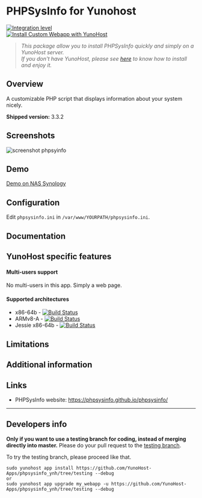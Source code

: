 # PHPSysInfo for Yunohost

[![Integration level](https://dash.yunohost.org/appci/app/phpsysinfo_ynh.svg)](https://dash.yunohost.org/appci/app/phpsysinfo_ynh)  
[![Install Custom Webapp with YunoHost](https://install-app.yunohost.org/install-with-yunohost.png)](https://install-app.yunohost.org/?app=phpsysinfo_ynh)

> *This package allow you to install PHPSysInfo quickly and simply on a YunoHost server.  
If you don't have YunoHost, please see [here](https://yunohost.org/#/install) to know how to install and enjoy it.*

## Overview

A customizable PHP script that displays information about your system nicely.

**Shipped version:** 3.3.2

## Screenshots
![screenshot phpsyinfo](https://a.fsdn.com/con/app/proj/phpsysinfo/screenshots/294411.jpg/max/max/1 "phpsysinfo screenshot")

## Demo
[Demo on NAS Synology](http://phpsysinfo.sourceforge.net/multi/index.php?disp=bootstrap&xml=synology)

## Configuration
Edit `phpsysinfo.ini` in `/var/www/YOURPATH/phpsysinfo.ini`.

## Documentation

## YunoHost specific features

#### Multi-users support
No multi-users in this app. Simply a web page.

#### Supported architectures

* x86-64b - [![Build Status](https://ci-apps.yunohost.org/ci/logs/phpsysinfo_ynh%20%28Apps%29.svg)](https://ci-apps.yunohost.org/ci/apps/phpsysinfo_ynh/)
* ARMv8-A - [![Build Status](https://ci-apps-arm.yunohost.org/ci/logs/phpsysinfo_ynh%20%28Apps%29.svg)](https://ci-apps-arm.yunohost.org/ci/apps/phpsysinfo_ynh/)
* Jessie x86-64b - [![Build Status](https://ci-stretch.nohost.me/ci/logs/phpsysinfo_ynh%20%28Apps%29.svg)](https://ci-stretch.nohost.me/ci/apps/phpsysinfo_ynh/)

## Limitations

## Additional information

## Links
* PHPSysInfo website: https://phpsysinfo.github.io/phpsysinfo/
---

Developers info
----------------

**Only if you want to use a testing branch for coding, instead of merging directly into master.**
Please do your pull request to the [testing branch](https://github.com/inrepublica/phpsysinfo_ynh/tree/testing).

To try the testing branch, please proceed like that.
```
sudo yunohost app install https://github.com/YunoHost-Apps/phpsysinfo_ynh/tree/testing --debug
or
sudo yunohost app upgrade my_webapp -u https://github.com/YunoHost-Apps/phpsysinfo_ynh/tree/testing --debug
```
